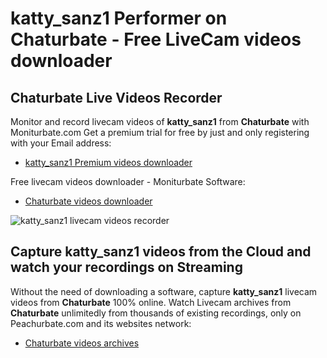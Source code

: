 # katty_sanz1 Performer on Chaturbate - Free LiveCam videos downloader

## Chaturbate Live Videos Recorder

Monitor and record livecam videos of **katty_sanz1** from **Chaturbate** with Moniturbate.com
Get a premium trial for free by just and only registering with your Email address:
* [katty_sanz1 Premium videos downloader](https://moniturbate.com/request-demo-licence-key.html)

Free livecam videos downloader - Moniturbate Software:
* [Chaturbate videos downloader](https://moniturbate.com/moniturbate-download-software.html)

![katty_sanz1 livecam videos recorder](https://peachurnet.com/templates/moniturbate-software.png)


## Capture katty_sanz1 videos from the Cloud and watch your recordings on Streaming

Without the need of downloading a software, capture **katty_sanz1** livecam videos from **Chaturbate** 100% online.
Watch Livecam archives from **Chaturbate** unlimitedly from thousands of existing recordings, only on Peachurbate.com and its websites network:
* [Chaturbate videos archives](https://peachurnet.com/)